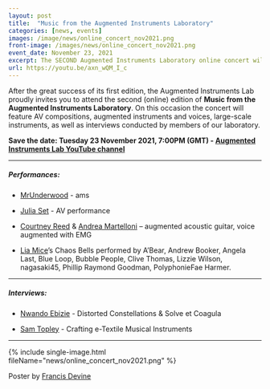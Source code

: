 ```yaml
---
layout: post
title:  "Music from the Augmented Instruments Laboratory"
categories: [news, events]
images: /image/news/online_concert_nov2021.png
front-image: /images/news/online_concert_nov2021.png
event_date: November 23, 2021
excerpt: The SECOND Augmented Instruments Laboratory online concert will take place on Tuesday 23 November at 7pm (GMT).
url: https://youtu.be/axn_wQM_I_c
---
```


After the great success of its first edition, the Augmented Instruments Lab proudly invites you to attend the second (online) edition of **Music from the Augmented Instruments Laboratory**. On this occasion the concert will feature AV compositions, augmented instruments and voices, large-scale instruments, as well as interviews conducted by members of our laboratory. 

**Save the date: Tuesday 23 November 2021, 7:00PM (GMT) - [Augmented Instruments Lab YouTube channel](https://youtu.be/axn_wQM_I_c)**

---------------------

##### Performances:

- [MrUnderwood](http://www.mrunderwood.co.uk/) - ams

- [Julia Set](https://juliaset.bandcamp.com/) - AV performance

- [Courtney Reed](https://courtneynreed.wordpress.com/) & [Andrea Martelloni](https://www.linkedin.com/in/andrea-martelloni-7ab10a60/) – augmented acoustic guitar, voice augmented with EMG

- [Lia Mice](https://www.liamice.com/)’s Chaos Bells performed by A’Bear, Andrew Booker, Angela Last, Blue Loop, Bubble People, Clive Thomas, Lizzie Wilson, nagasaki45, Phillip Raymond Goodman, PolyphonieFae Harmer. 

---------------------

##### Interviews:

- [Nwando Ebizie](https://www.nwandoebizie.com/) - Distorted Constellations & Solve et Coagula

- [Sam Topley](https://www.samantha-topley.co.uk/) - Crafting e-Textile Musical Instruments

---------------------

{% include single-image.html fileName="news/online_concert_nov2021.png" %}

Poster by [Francis Devine](http://francisdevine.co.uk/)
